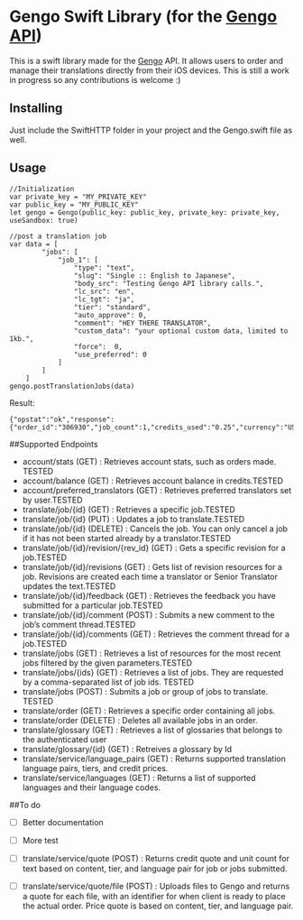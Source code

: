 Gengo Swift Library (for the [Gengo API](http://gengo.com/api/))
================================================================================================================================

This is a swift library made for the [Gengo](http://www.gengo.com) API. It allows users to order and manage their translations directly from their iOS devices. This is still a work in progress so any contributions is welcome :) 

## Installing

Just include the SwiftHTTP folder in your project and the Gengo.swift file as well.

## Usage

    //Initialization
    var private_key = "MY_PRIVATE_KEY"
    var public_key = "MY_PUBLIC_KEY"
    let gengo = Gengo(public_key: public_key, private_key: private_key, useSandbox: true)
    
    //post a translation job
    var data = [
            "jobs": [
                "job_1": [
                    "type": "text",
                    "slug": "Single :: English to Japanese",
                    "body_src": "Testing Gengo API library calls.",
                    "lc_src": "en",
                    "lc_tgt": "ja",
                    "tier": "standard",
                    "auto_approve": 0,
                    "comment": "HEY THERE TRANSLATOR",
                    "custom_data": "your optional custom data, limited to 1kb.",
                    "force":  0,
                    "use_preferred": 0
                ]
            ]
        ]
    gengo.postTranslationJobs(data)


Result:

    {"opstat":"ok","response":{"order_id":"306930","job_count":1,"credits_used":"0.25","currency":"USD"}}

##Supported Endpoints

- account/stats (GET) : Retrieves account stats, such as orders made. TESTED
- account/balance (GET) : Retrieves account balance in credits.TESTED
- account/preferred_translators (GET) : Retrieves preferred translators set by user.TESTED
- translate/job/{id} (GET) : Retrieves a specific job.TESTED
- translate/job/{id} (PUT) : Updates a job to translate.TESTED
- translate/job/{id} (DELETE) : Cancels the job. You can only cancel a job if it has not been started already by a translator.TESTED
- translate/job/{id}/revision/{rev_id} (GET) : Gets a specific revision for a job.TESTED
- translate/job/{id}/revisions (GET) : Gets list of revision resources for a job. Revisions are created each time a translator or Senior Translator updates the text.TESTED
- translate/job/{id}/feedback (GET) : Retrieves the feedback you have submitted for a particular job.TESTED
- translate/job/{id}/comment (POST) : Submits a new comment to the job’s comment thread.TESTED
- translate/job/{id}/comments (GET) : Retrieves the comment thread for a job.TESTED
- translate/jobs (GET) : Retrieves a list of resources for the most recent jobs filtered by the given parameters.TESTED
- translate/jobs/{ids} (GET) : Retrieves a list of jobs. They are requested by a comma-separated list of job ids. TESTED
- translate/jobs (POST) : Submits a job or group of jobs to translate. TESTED
- translate/order (GET) : Retrieves a specific order containing all jobs.
- translate/order (DELETE) : Deletes all available jobs in an order.
- translate/glossary (GET) : Retrieves a list of glossaries that belongs to the authenticated user
- translate/glossary/{id} (GET) : Retreives a glossary by Id
- translate/service/language_pairs (GET) : Returns supported translation language pairs, tiers, and credit prices.
- translate/service/languages (GET) : Returns a list of supported languages and their language codes.

##To do
- [ ] Better documentation
- [ ] More test
- [ ] translate/service/quote (POST) : Returns credit quote and unit count for text based on content, tier, and language pair for job or jobs submitted.
- [ ] translate/service/quote/file (POST) : Uploads files to Gengo and returns a quote for each file, with an identifier for when client is ready to place the actual order. Price quote is based on content, tier, and language pair.

